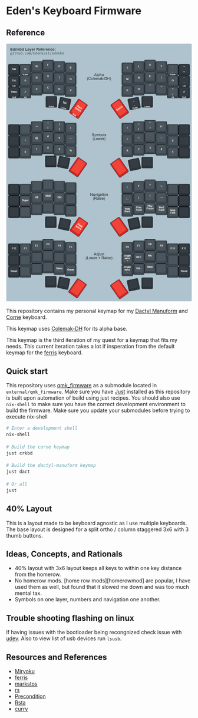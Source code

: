 # Eden's Keyboard Firmware

## Reference

[![](./resources/ednkbd.png)][reference]

[reference]: http://www.keyboard-layout-editor.com/#/gists/e54a951ac17ec4a22ba0da91d7e1c954

This repository contains my personal keymap for my [Dactyl Manuform][dactman-repo] and [Corne] keyboard.

This keymap uses [Colemak-DH] for its alpha base.

This keymap is the third iteration of my quest for a keymap that fits my needs. This current
iteration takes a lot if insperation from the default keymap for the [ferris] keyboard.

[colemak-dh]: https://colemakmods.github.io/mod-dh/
[rs]: https://github.com/qmk/qmk_firmware/blob/2d5c16/keyboards/crkbd/keymaps/rs/readme.md
[miryoku]: https://github.com/manna-harbour/qmk_firmware/blob/miryoku/users/manna-harbour_miryoku/miryoku.org
[dactman-repo]: https://github.com/edeneast/dactyl-manuform
[corne]: https://github.com/foostan/crkbd
[ferris]: https://github.com/qmk/qmk_firmware/tree/master/keyboards/ferris/keymaps/default

## Quick start

This repository uses [qmk_firmware] as a submodule located in `external/qmk_firmware`. Make sure you
have [Just] installed as this repository is built upon automation of build using just recipes. You
should also use `nix-shell` to make sure you have the correct development environment to build the
firmware. Make sure you update your submodules before trying to execute nix-shell

```bash
# Enter a development shell
nix-shell

# Build the corne keymap
just crkbd

# Build the dactyl-manuform keymap
just dact

# Or all
just
```

[qmk_firmware]: https://github.com/qmk/qmk_firmware
[just]: https://github.com/casey/just

## 40% Layout

This is a layout made to be keyboard agnostic as I use multiple keyboards. The base layout is
designed for a split ortho / column staggered 3x6 with 3 thumb buttons.

## Ideas, Concepts, and Rationals

-   40% layout with 3x6 layout keeps all keys to within one key distance from the homerow.
-   No homerow mods. [home row mods][homerowmod] are popular, I have used them as well, but found that
    it slowed me down and was too much mental tax.
-   Symbols on one layer, numbers and navigation one another.

## Trouble shooting flashing on linux

If having issues with the bootloader being recongnized check issue with [udev]. Also to view list of
usb devices run `lsusb`.

[udev]: https://beta.docs.qmk.fm/faqs/faq_build#linux-udev-rules-id-linux-udev-rules

## Resources and References

-   [Miryoku]
-   [ferris](https://github.com/qmk/qmk_firmware/tree/master/keyboards/ferris/keymaps/default)
-   [markstos](https://github.com/markstos/qmk_firmware/blob/markstos/keyboards/crkbd/keymaps/markstos/README.md)
-   [rs](https://github.com/qmk/qmk_firmware/tree/master/keyboards/crkbd/keymaps/rs)
-   [Precondition](https://github.com/precondition/dactyl-manuform-keymap/)
-   [Rsta](https://github.com/rstacruz/my_qmk_keymaps)
-   [curry](./external/qmk_firmware/users/curry/README.md)
